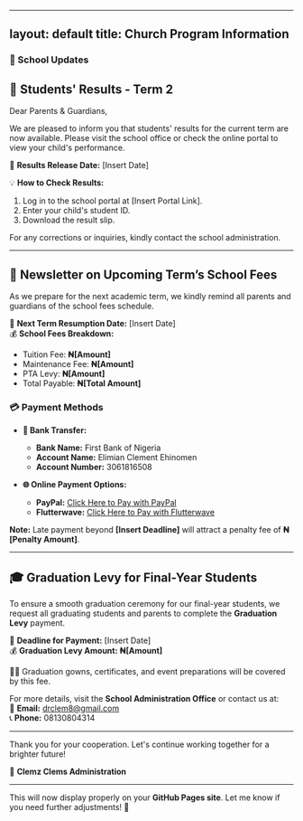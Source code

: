 
---
layout: default
title: Church Program Information
---

### **🏫 School Updates**  

## **📌 Students' Results - Term 2**  
Dear Parents & Guardians,  

We are pleased to inform you that students' results for the current term are now available. Please visit the school office or check the online portal to view your child's performance.  

📅 **Results Release Date:** [Insert Date]  

💡 **How to Check Results:**  
1. Log in to the school portal at [Insert Portal Link].  
2. Enter your child's student ID.  
3. Download the result slip.  

For any corrections or inquiries, kindly contact the school administration.  

---

## **📢 Newsletter on Upcoming Term’s School Fees**  
As we prepare for the next academic term, we kindly remind all parents and guardians of the school fees schedule.  

📅 **Next Term Resumption Date:** [Insert Date]  
💰 **School Fees Breakdown:**  
- Tuition Fee: **₦[Amount]**  
- Maintenance Fee: **₦[Amount]**  
- PTA Levy: **₦[Amount]**  
- Total Payable: **₦[Total Amount]**  

### **💳 Payment Methods**  
- **🏦 Bank Transfer:**  
  - **Bank Name:** First Bank of Nigeria  
  - **Account Name:** Elimian Clement Ehinomen  
  - **Account Number:** 3061816508  

- **🌐 Online Payment Options:**  
  - **PayPal:** [Click Here to Pay with PayPal](https://paypal.me/clemzclems?country.x=AE&locale.x=en_US)  
  - **Flutterwave:** [Click Here to Pay with Flutterwave](https://flutterwave.com/pay/schoolfees2025)  

**Note:** Late payment beyond **[Insert Deadline]** will attract a penalty fee of **₦[Penalty Amount]**.  

---

## **🎓 Graduation Levy for Final-Year Students**  
To ensure a smooth graduation ceremony for our final-year students, we request all graduating students and parents to complete the **Graduation Levy** payment.  

📅 **Deadline for Payment:** [Insert Date]  
💰 **Graduation Levy Amount:** **₦[Amount]**  

👨‍🎓 Graduation gowns, certificates, and event preparations will be covered by this fee.  

For more details, visit the **School Administration Office** or contact us at:  
📧 **Email:** drclem8@gmail.com  
📞 **Phone:** 08130804314  

---

Thank you for your cooperation. Let's continue working together for a brighter future!  

📌 **Clemz Clems Administration**  

---

This will now display properly on your **GitHub Pages site**. Let me know if you need further adjustments! 🚀

